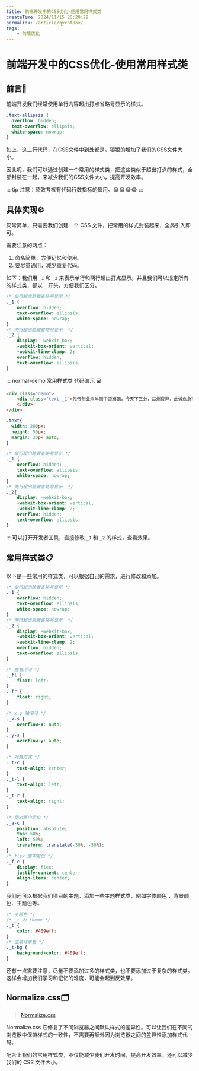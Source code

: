 ```yaml
---
title: 前端开发中的CSS优化-使用常用样式类
createTime: 2024/11/15 20:20:29
permalink: /article/qychf8ov/
tags:
    - 前端优化
---
```

# 前端开发中的CSS优化-使用常用样式类

## 前言📖

前端开发我们经常使用单行内容超出打点省略号显示的样式。

```css
.text-ellipsis {
  overflow: hidden;
  text-overflow: ellipsis;
  white-space: nowrap;
}
```
如上，这三行代码，在CSS文件中到处都是。狠狠的增加了我们的CSS文件大小。

因此呢，我们可以通过创建一个常用的样式类，把这些类似于超出打点的样式，全部封装在一起，来减少我们的CSS文件大小，提高开发效率。

::: tip
注意：绩效考核有代码行数指标的慎用。😂😂😂😂
:::

## 具体实现⚙️

灰常简单，只需要我们创建一个 CSS 文件，把常用的样式封装起来，全局引入即可。

需要注意的两点：

1. 命名简单，方便记忆和使用。
2. 要尽量通用，减少重复代码。

如下：我们用 `_1` 和 `_2` 来表示单行和两行超出打点显示。并且我们可以规定所有的样式类，都以 `_` 开头，方便我们区分。

```css
/* 单行超出隐藏省略号显示 */
._1 {
    overflow: hidden;
    text-overflow: ellipsis;
    white-space: nowrap;
}
/* 两行超出隐藏省略号显示  */
._2 {
    display: -webkit-box;
    -webkit-box-orient: vertical;
    -webkit-line-clamp: 2;
    overflow: hidden;
    text-overflow: ellipsis;
}
```
::: normal-demo 常用样式类 代码演示 💻
```html
<div class="demo">
    <div class="text _1">先帝创业未半而中道崩殂，今天下三分，益州疲弊，此诚危急存亡之秋也。
    </div>
</div>
```
```css
.text{
  width: 200px;
  height: 50px;
  margin: 20px auto;
}

/* 单行超出隐藏省略号显示 */
._1 {
    overflow: hidden;
    text-overflow: ellipsis;
    white-space: nowrap;
}
/* 两行超出隐藏省略号显示  */
._2{
    display: -webkit-box;
    -webkit-box-orient: vertical;
    -webkit-line-clamp: 2;
    overflow: hidden;
    text-overflow: ellipsis;
}
```
:::
可以打开开发者工具，直接修改 `_1` 和 `_2` 的样式，查看效果。



## 常用样式类📋

以下是一些常用的样式类，可以根据自己的需求，进行修改和添加。

```css
/* 单行超出隐藏省略号显示 */
._1 {
    overflow: hidden;
    text-overflow: ellipsis;
    white-space: nowrap;
}
/* 两行超出隐藏省略号显示  */
._2 {
    display: -webkit-box;
    -webkit-box-orient: vertical;
    -webkit-line-clamp: 2;
    overflow: hidden;
    text-overflow: ellipsis;
}

/* 左右浮动 */
._fl {
    float: left;
}
._fr {
    float: right;
}

/* x y 轴滚动 */
._x-s {
    overflow-x: auto;
}
._y-s {
    overflow-y: auto;
}

/* 对其方式 */
._t-c {
    text-align: center;
}
._t-l {
    text-align: left;
}
._t-r {
    text-align: right;
}

/* 绝对居中定位 */
._a-c {
    position: absolute;
    top: 50%;
    left: 50%;
    transform: translate(-50%, -50%);
}
/* flex 居中定位 */
._f-c {
    display: flex;
    justify-content: center;
    align-items: center;
}
```

我们还可以根据我们项目的主题，添加一些主题样式类，例如字体颜色 、背景颜色、主题色等。

```css
/* 主题色 */
/* _t 为 theme */
._t {
    color: #409eff;
}
/* 主题背景色 */
._t-bg {
    background-color: #409eff;
}
```

还有一点需要注意，尽量不要添加过多的样式类，也不要添加过于复杂的样式类。这样会增加我们学习和记忆的难度，可能会起到反效果。

## Normalize.css🗂️

> [Normalize.css](https://necolas.github.io/normalize.css/) 

Normalize.css 它修复了不同浏览器之间默认样式的差异性。可以让我们在不同的浏览器中保持样式的一致性，不需要再额外因为浏览器之间的差异性添加样式代码。

配合上我们的常用样式类，不仅能减少我们开发时间，提高开发效率。还可以减少我们的 CSS 文件大小。
